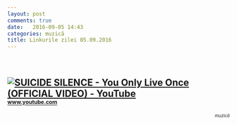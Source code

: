 ```yaml
---
layout: post
comments: true
date:   2016-09-05 14:43
categories: muzică
title: Linkurile zilei 05.09.2016
---
```

<br/>

## [![SUICIDE SILENCE - You Only Live Once (OFFICIAL VIDEO) - YouTube](http://img.youtube.com/vi/MzG1E5mBzzA/0.jpg)](https://www.youtube.com/watch?v=MzG1E5mBzzA) <sup><sup><sup>www.youtube.com</sup></sup></sup>  
<span style="float: right;" ><sup><sup>_muzică_</sup></sup></span>
<br/>
